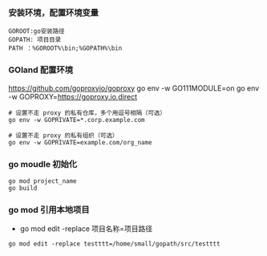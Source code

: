 ### 安装环境，配置环境变量
```
GOROOT:go安装路径
GOPATH: 项目目录
PATH ：%GOROOT%\bin;%GOPATH%\bin
```
### GOland 配置环境
https://github.com/goproxyio/goproxy
    go env -w GO111MODULE=on
    go env -w GOPROXY=https://goproxy.io,direct

    # 设置不走 proxy 的私有仓库，多个用逗号相隔（可选）
    go env -w GOPRIVATE=*.corp.example.com

    # 设置不走 proxy 的私有组织（可选）
    go env -w GOPRIVATE=example.com/org_name

### go moudle 初始化
    go mod project_name
    go build

### go mod 引用本地项目
* go mod edit -replace 项目名称=项目路径  
```
go mod edit -replace testttt=/home/small/gopath/src/testttt
```




